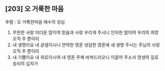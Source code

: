 ## [203] 오 거룩한 마음

후렴 : 오 거룩한마음 예수의 성심  
1) 무한한 사랑 미더운 맘이여 믿음과 사랑 우리게 주시니 인자한 맘이여 우리의 희망 오직 주 뿐이리  
2) 내 생명이요 내 굳셈이시니 연약한 영혼 냉담한 영혼에 새 생명 주시는 주님의 사랑 오직 주 뿐이리  
3) 내 기쁨이요 내 위로이시여 내 영혼 주께 바쳐드리오니 이끌어 주소서 영생의 길로 승리의 십자가
